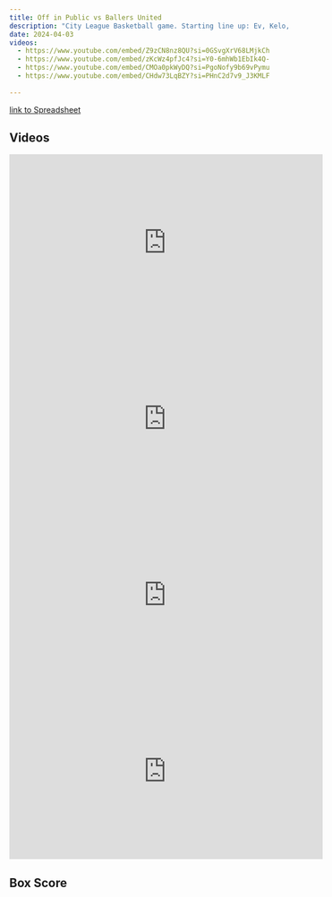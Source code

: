 ```yaml
---
title: Off in Public vs Ballers United
description: "City League Basketball game. Starting line up: Ev, Kelo, Chris, Tariq, Eman"
date: 2024-04-03
videos:
  - https://www.youtube.com/embed/Z9zCN8nz8QU?si=0GSvgXrV68LMjkCh
  - https://www.youtube.com/embed/zKcWz4pfJc4?si=Y0-6mhWb1EbIk4Q-
  - https://www.youtube.com/embed/CMOa0pkWyDQ?si=PgoNofy9b69vPymu
  - https://www.youtube.com/embed/CHdw73LqBZY?si=PHnC2d7v9_J3KMLF
  
---
```


[link to Spreadsheet]()

<h2 id="videos" class="max-w-lg mt-4 text-2xl font-semibold leading-tight text-gray-800 dark:text-white"> Videos </h2>

<iframe width="560" height="315" src="https://www.youtube.com/embed/Z9zCN8nz8QU?si=0GSvgXrV68LMjkCh" title="YouTube video player" frameborder="0" allow="accelerometer; autoplay; clipboard-write; encrypted-media; gyroscope; picture-in-picture; web-share" referrerpolicy="strict-origin-when-cross-origin" allowfullscreen></iframe>
<br>
<iframe width="560" height="315" src="https://www.youtube.com/embed/zKcWz4pfJc4?si=Y0-6mhWb1EbIk4Q-" title="YouTube video player" frameborder="0" allow="accelerometer; autoplay; clipboard-write; encrypted-media; gyroscope; picture-in-picture; web-share" referrerpolicy="strict-origin-when-cross-origin" allowfullscreen></iframe>
<br>
<iframe width="560" height="315" src="https://www.youtube.com/embed/CMOa0pkWyDQ?si=PgoNofy9b69vPymu" title="YouTube video player" frameborder="0" allow="accelerometer; autoplay; clipboard-write; encrypted-media; gyroscope; picture-in-picture; web-share" referrerpolicy="strict-origin-when-cross-origin" allowfullscreen></iframe>
<br>
<iframe width="560" height="315" src="https://www.youtube.com/embed/CHdw73LqBZY?si=PHnC2d7v9_J3KMLF" title="YouTube video player" frameborder="0" allow="accelerometer; autoplay; clipboard-write; encrypted-media; gyroscope; picture-in-picture; web-share" referrerpolicy="strict-origin-when-cross-origin" allowfullscreen></iframe>

<h2 id="box-score" class="max-w-lg mt-4 text-2xl font-semibold leading-tight text-gray-800 dark:text-white"> Box Score </h2>
